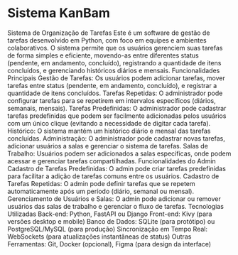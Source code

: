 # Sistema KanBam
 Sistema de Organização de Tarefas  Este é um software de gestão de tarefas desenvolvido em Python, com foco em equipes e ambientes colaborativos. O sistema permite que os usuários gerenciem suas tarefas de forma simples e eficiente, movendo-as entre diferentes status (pendente, em andamento, concluído), registrando a quantidade de itens concluídos, e gerenciando históricos diários e mensais. Funcionalidades Principais      Gestão de Tarefas: Os usuários podem adicionar tarefas, mover tarefas entre status (pendente, em andamento, concluído), e registrar a quantidade de itens concluídos.     Tarefas Repetidas: O administrador pode configurar tarefas para se repetirem em intervalos específicos (diários, semanais, mensais).     Tarefas Predefinidas: O administrador pode cadastrar tarefas predefinidas que podem ser facilmente adicionadas pelos usuários com um único clique (evitando a necessidade de digitar cada tarefa).     Histórico: O sistema mantém um histórico diário e mensal das tarefas concluídas.     Administração: O administrador pode cadastrar novas tarefas, adicionar usuários a salas e gerenciar o sistema de tarefas.     Salas de Trabalho: Usuários podem ser adicionados a salas específicas, onde podem acessar e gerenciar tarefas compartilhadas.  Funcionalidades do Admin      Cadastro de Tarefas Predefinidas: O admin pode criar tarefas predefinidas para facilitar a adição de tarefas comuns entre os usuários.     Cadastro de Tarefas Repetidas: O admin pode definir tarefas que se repetem automaticamente após um período (diário, semanal ou mensal).     Gerenciamento de Usuários e Salas: O admin pode adicionar ou remover usuários das salas de trabalho e gerenciar o fluxo de tarefas.  Tecnologias Utilizadas      Back-end: Python, FastAPI ou Django     Front-end: Kivy (para versões desktop e mobile)     Banco de Dados: SQLite (para protótipo) ou PostgreSQL/MySQL (para produção)     Sincronização em Tempo Real: WebSockets (para atualizações instantâneas de status)     Outras Ferramentas: Git, Docker (opcional), Figma (para design da interface)
